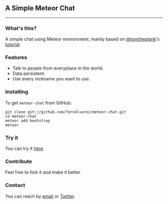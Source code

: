 ## A Simple Meteor Chat
- - -

### What's this?

A simple chat using Meteor environment, mainly based on [@tomtheplank](http://twitter.com/tomtheplank)'s [tutorial](https://vimeo.com/40300075).

### Features

  * Talk to people from everyplace in the world.
  * Data persistent.
  * Use every nickname you want to use.

### Installing

To get `meteor-chat` from GitHub:

    git clone git://github.com/fern4lvarez/meteor-chat.git
    cd meteor-chat
    meteor add bootstrap
    meteor

### Try it

You can try it [here](http://chateor.meteor.com).

### Contribute

Feel free to fork it and make it better.

### Contact

You can reach by [email](alvarez.calleja.fernando@gmail.com) or [Twitter](http://twitter.com/fern4lvarez).
